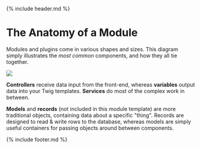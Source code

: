 {% include header.md %}

# The Anatomy of a Module

Modules and plugins come in various shapes and sizes. This diagram simply illustrates the _most common_ components, and how they all tie together.

![](https://raw.githubusercontent.com/doublesecretagency/craft-businesslogic/craft-3/src/resources/img/diagram.png)

**Controllers** receive data input from the front-end, whereas **variables** output data into your Twig templates. **Services** do most of the complex work in between.

**Models** and **records** (not included in this module template) are more traditional objects, containing data about a specific "thing". Records are designed to read & write rows to the database, whereas models are simply useful containers for passing objects around between components.

{% include footer.md %}
